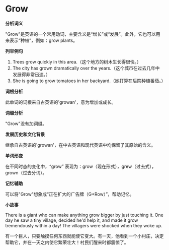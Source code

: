 # Grow

**分析词义**

  

"Grow"是英语的一个常用动词，主要含义是“增长”或“发展”。此外，它也可以用来表示“种植”，例如：grow plants。

  

**列举例句**

  

1.  Trees grow quickly in this area.（这个地方的树木生长得很快。）
2.  The city has grown dramatically over the years.（这个城市在过去几年中发展得非常迅速。）
3.  She is going to grow tomatoes in her backyard.（她打算在后院种植番茄。）

  

**词根分析**

  

此单词的词根来自古英语的'growan'，意为增加或成长。

  

**词缀分析**

  

"Grow"没有加词缀。

  

**发展历史和文化背景**

  

继承自古英语的'growan'，在中古英语和现代英语中均保留了其原始的含义。

  

**单词形变**

  

在不同时态的变化中，“grow” 表现为：grow（现在形式），grew（过去式），grown（过去分词）。

  

**记忆辅助**

  

可以将"Grow"想象成“正在扩大的广告牌（G+Row）”，帮助记忆。

  

**小故事**

  

There is a giant who can make anything grow bigger by just touching it. One day he saw a tiny village, decided he'd help it, and made it grow tremendously within a day! The villagers were shocked when they woke up.

  

有一个巨人，只要触摸任何东西就能使它变大。有一天，他看到一个小村庄，决定帮助它，并在一天之内使它繁荣壮大！村民们醒来时都震惊了。
